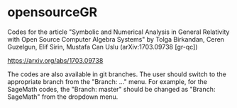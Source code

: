 # opensourceGR
Codes for the article "Symbolic and Numerical Analysis in General Relativity with Open Source Computer Algebra Systems" by Tolga Birkandan, Ceren Guzelgun, Elif Sirin, Mustafa Can Uslu (arXiv:1703.09738 [gr-qc])

https://arxiv.org/abs/1703.09738

The codes are also available in git branches. The user should switch to the appropriate branch from the "Branch: ..." menu. For example, for the SageMath codes, the "Branch: master" should be changed as "Branch: SageMath" from the dropdown menu.
